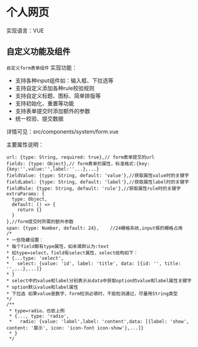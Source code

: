 # 个人网页
实现语言：VUE

## 自定义功能及组件
`自定义form表单组件`
实现功能：
- 支持各种input组件如：输入框、下拉选等
- 支持自定义添加各种rule校验规则
- 支持自定义标题、图标、简单排版等
- 支持初始化、重置等功能
- 支持表单提交时添加额外的参数
- 统一校验、提交数据

详情可见：src/components/system/form.vue

主要属性说明：
```
url: {type: String, required: true},// form表单提交的url
fields: {type: Object},// form表单的属性，标准格式:{key:{key:'',value:'',label:''...},...}
fieldValue: {type: String, default: 'value'},//获取属性value时的关键字
fieldLabel: {type: String, default: 'label'},//获取属性label时的关键字
fieldRule: {type: String, default: 'rule'},//获取属性rule时的关键字
extraParams: {
  type: Object,
  default: () => {
    return {}
  }
},//form提交时所需的额外参数
span: {type: Number, default: 24},    //24栅格系统,input框的栅格占用
/*
* 一些隐藏设置：
* 每个field都有type属性，如未填默认为:text
* 如type=select，field有select属性，select结构如下：
* {...type: 'select',
*   select: {value: 'id', label: 'title', data: [{id: '', title: '',...},...]}
* }
* select中的value和label分别表示从data中获取option的value和label属性关键字
* option默认value和label属性
* 下拉选 如果value是数字，form检测必填时，不能检测通过，尽量用String类型
*/
/**
 * type=radio，也依上例
 * {..., type: 'radio',
 *   radio: {value: 'label',label: 'content',data: [{label: 'show', content: '展示', icon: 'icon-font icon-show'},...]}
 * }
 */
```
